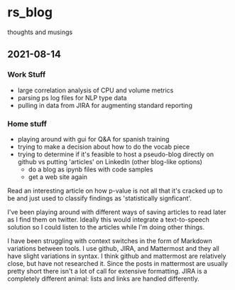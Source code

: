 # rs_blog
thoughts and musings

## __2021-08-14__ ##
### Work Stuff
* large correlation analysis of CPU and volume metrics
* parsing ps log files for NLP type data
* pulling in data from JIRA for augmenting standard reporting

### Home stuff
* playing around with gui for Q&A for spanish training
* trying to make a decision about how to do the vocab piece
* trying to determine if it's feasible to host a pseudo-blog directly on github vs putting 'articles' on LinkedIn (other blog-like options)
  * do a blog as ipynb files with code samples
  * get a web site again

Read an interesting article on how p-value is not all that it's cracked up to be and just used to classify findings as 'statistically signficant'.  

I've been playing around with different ways of saving articles to read later as I find them on twitter.  Ideally this would integrate a text-to-speech solution so I could listen to the articles while I'm doing other things.

I have been struggling with context switches in the form of Markdown variations between tools.  I use github, JIRA, and Mattermost and they all have slight variations in syntax.  I think github and mattermost are relatively close, but have not researched it.  Since the posts in mattermost are usually pretty short there isn't a lot of call for extensive formatting.  JIRA is a completely different animal: lists and links are handled differently.
